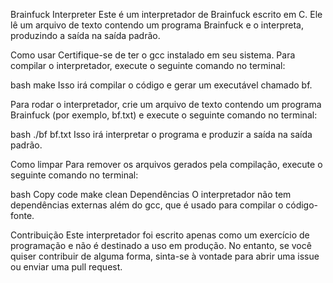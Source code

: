 Brainfuck Interpreter
Este é um interpretador de Brainfuck escrito em C. Ele lê um arquivo de texto contendo um programa Brainfuck e o interpreta, produzindo a saída na saída padrão.

Como usar
Certifique-se de ter o gcc instalado em seu sistema. Para compilar o interpretador, execute o seguinte comando no terminal:

bash
make
Isso irá compilar o código e gerar um executável chamado bf.

Para rodar o interpretador, crie um arquivo de texto contendo um programa Brainfuck (por exemplo, bf.txt) e execute o seguinte comando no terminal:

bash
./bf bf.txt
Isso irá interpretar o programa e produzir a saída na saída padrão.

Como limpar
Para remover os arquivos gerados pela compilação, execute o seguinte comando no terminal:

bash
Copy code
make clean
Dependências
O interpretador não tem dependências externas além do gcc, que é usado para compilar o código-fonte.

Contribuição
Este interpretador foi escrito apenas como um exercício de programação e não é destinado a uso em produção. No entanto, se você quiser contribuir de alguma forma, sinta-se à vontade para abrir uma issue ou enviar uma pull request.